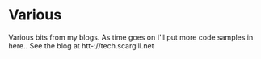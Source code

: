# Various
Various bits from my blogs. As time goes on I'll put more code samples in here.. See the blog at htt-://tech.scargill.net

